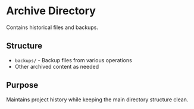# Archive Directory

Contains historical files and backups.

## Structure

- `backups/` - Backup files from various operations
- Other archived content as needed

## Purpose

Maintains project history while keeping the main directory structure clean.
